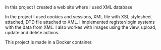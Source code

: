 In this project I created a web site where I used XML database

In the project I used cookies and sessions, XML file with XSL stylesheet attached, DTD file attached to XML. I implemented register/login systems with the data from XML.
I also workes with images using the view, upload, update and delete actions.

This project is made in a Docker container.
